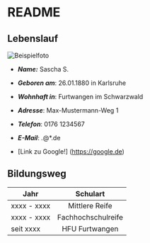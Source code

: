 # README

## Lebenslauf

![Beispielfoto](https://www.gematik.de/fileadmin/user_upload/MediaUploads/EGK_G21_CL_kontaktlos_neues_gematik-Logo_1_.jpg)

* ***Name:*** Sascha S.

* ***Geboren am***: 26.01.1880 in Karlsruhe

* ***Wohnhaft in***: Furtwangen im Schwarzwald

* ***Adresse***: Max-Mustermann-Weg 1

* ***Telefon***: 0176 1234567

* ***E-Mail***: *.*@*.de

* [Link zu Google!] (https://google.de)

## Bildungsweg

| Jahr | Schulart |   
| ------------- |:-------------:|
| xxxx - xxxx      | Mittlere Reife |
| xxxx - xxxx      | Fachhochschulreife      |
| seit xxxx | HFU Furtwangen      |


